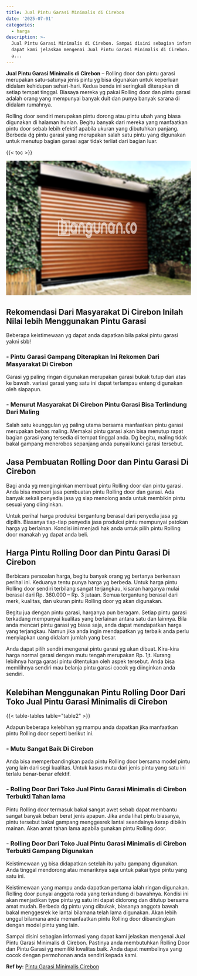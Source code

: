 ```yaml
---
title: Jual Pintu Garasi Minimalis di Cirebon
date: '2025-07-01'
categories:
  - harga
description: >-
  Jual Pintu Garasi Minimalis di Cirebon. Sampai disini sebagian informasi yang
  dapat kami jelaskan mengenai Jual Pintu Garasi Minimalis di Cirebon. Pastinya
  a...
---
```


**Jual Pintu Garasi Minimalis di Cirebon** – Rolling door dan pintu garasi merupakan satu-satunya jenis pintu yg bisa digunakan untuk keperluan didalam kehidupan sehari-hari. Kedua benda ini seringkali diterapkan di setiap tempat tinggal. Biasaya mereka yg pakai Rolling door dan pintu garasi adalah orang yang mempunyai banyak duit dan punya banyak sarana di didalam rumahnya.

Rolling door sendiri merupakan pintu dorong atau pintu ubah yang biasa digunakan di halaman hunian. Begitu banyak dari mereka yang manfaatkan pintu door sebab lebih efektif apabila ukuran yang dibutuhkan panjang. Berbeda dg pintu garasi yang merupakan salah satu pintu yang digunakan untuk menutup bagian garasi agar tidak terliat dari bagian luar.

{{< toc >}}

![Jual Pintu Garasi Minimalis di Cirebon](/images/pintu-garasi-55.png)

## Rekomendasi Dari Masyarakat Di Cirebon Inilah Nilai lebih Menggunakan Pintu Garasi

Beberapa keistimewaan yg dapat anda dapatkan bila pakai pintu garasi yakni sbb!

### \- Pintu Garasi Gampang Diterapkan Ini Rekomen Dari Masyarakat Di Cirebon

Garasi yg paling ringan digunakan merupakan garasi bukak tutup dari atas ke bawah. variasi garasi yang satu ini dapat terlampau enteng digunakan oleh siapapun.

### \- Menurut Masyarakat Di Cirebon Pintu Garasi Bisa Terlindung Dari Maling

Salah satu keunggulan yg paling utama bersama manfaatkan pintu garasi merupakan bebas maling. Memakai pintu garasi akan bisa menutup rapat bagian garasi yang tersedia di tempat tinggal anda. Dg begitu, maling tidak bakal gampang menerobos sepanjang anda punyai kunci garasi tersebut.

## Jasa Pembuatan Rolling Door dan Pintu Garasi Di Cirebon

Bagi anda yg menginginkan membuat pintu Rolling door dan pintu garasi. Anda bisa mencari jasa pembuatan pintu Rolling door dan garasi. Ada banyak sekali penyedia jasa yg siap menolong anda untuk membikin pintu sesuai yang diinginkan.

Untuk perihal harga produksi bergantung berasal dari penyedia jasa yg dipilih. Biasanya tiap-tiap penyedia jasa produksi pintu mempunyai patokan harga yg berlainan. Kondisi ini menjadi hak anda untuk pilih pintu Rolling door manakah yg dapat anda beli.

## Harga Pintu Rolling Door dan Pintu Garasi Di Cirebon

Berbicara persoalan harga, begitu banyak orang yg bertanya berkenaan perihal ini. Keduanya tentu punya harga yg berbeda. Untuk harga pintu Rolling door sendiri terbilang sangat terjangkau, kisaran harganya mulai berasal dari Rp. 360.000 – Rp. 3 jutaan. Semua tergantung berasal dari merk, kualitas, dan ukuran pintu Rolling door yg akan digunakan.

Begitu jua dengan pintu garasi, harganya pun beragam. Setiap pintu garasi terkadang mempunyai kualitas yang berlainan antara satu dan lainnya. Bila anda mencari pintu garasi yg biasa saja, anda dapat mendapatkan harga yang terjangkau. Namun jika anda ingin mendapatkan yg terbaik anda perlu menyiapkan uang didalam jumlah yang besar.

Anda dapat pilih sendiri mengenai pintu garasi yg akan dibuat. Kira-kira harga normal garasi dengan mutu tengah merupakan Rp. 1jt. Kurang lebihnya harga garasi pintu ditentukan oleh aspek tersebut. Anda bisa memilihnya sendiri mau belanja pintu garasi cocok yg diinginkan anda sendiri.

## Kelebihan Menggunakan Pintu Rolling Door Dari Toko Jual Pintu Garasi Minimalis di Cirebon

{{< table-tables table="table2" >}}

Adapun beberapa kelebihan yg mampu anda dapatkan jika manfaatkan pintu Rolling door seperti berikut ini.

### \- Mutu Sangat Baik Di Cirebon

Anda bisa memperbandingkan pada pintu Rolling door bersama model pintu yang lain dari segi kualitas. Untuk kasus mutu dari jenis pintu yang satu ini terlalu benar-benar efektif.

### \- Rolling Door Dari Toko Jual Pintu Garasi Minimalis di Cirebon Terbukti Tahan lama

Pintu Rolling door termasuk bakal sangat awet sebab dapat membantu sangat banyak beban berat jenis apapun. Jika anda lihat pintu biasanya, pintu tersebut bakal gampang menggesrek lantai seandainya kerap dibikin mainan. Akan amat tahan lama apabila gunakan pintu Rolling door.

### \- Rolling Door Dari Toko Jual Pintu Garasi Minimalis di Cirebon Terbukti Gampang Digunakan

Keistimewaan yg bisa didapatkan setelah itu yaitu gampang digunakan. Anda tinggal mendorong atau menariknya saja untuk pakai type pintu yang satu ini.

Keistimewaan yang mampu anda dapatkan pertama ialah ringan digunakan. Rolling door punyai anggota roda yang terkandung di bawahnya. Kondisi ini akan menjadikan type pintu yg satu ini dapat didorong dan ditutup bersama amat mudah. Berbeda dg pintu yang dibukak, biasanya anggota bawah bakal menggesrek ke lantai bilamana telah lama digunakan. Akan lebih unggul bilamana anda memanfaatkan pintu Rolling door dibandingkan dengan model pintu yang lain.

Sampai disini sebagian informasi yang dapat kami jelaskan mengenai Jual Pintu Garasi Minimalis di Cirebon. Pastinya anda membutuhkan Rolling Door dan Pintu Garasi yg memiliki kwalitas baik. Anda dapat membelinya yang cocok dengan permohonan anda sendiri kepada kami.

**Ref by:** [Pintu Garasi Minimalis Cirebon](https://id.wikipedia.org/wiki/Pintu)
